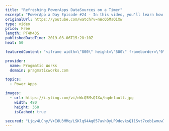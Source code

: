 ```yaml
---
title: "Refreshing PowerApps DataSources on a Timer"
excerpt: "PowerApp a Day Episode #24 - In this video, you'll learn how to refresh datasources in PowerApps on a periodic timer. This allows you to create a TV application that shows current people checked in for example.    Pragmatic Works Training : https://pragmaticworks.com/training/on-demand-training  Delegatable"
originalUrl: https://youtube.com/watch?v=nWcQ5MsQ1Xw
type: video
price: Free
length: PT4M43S
publishedDateTime: 2019-03-06T15:28:10Z
heat: 50

featuredContent: "<iframe width=\"800\" height=\"500\" frameborder=\"0\" src=\"https://www.youtube.com/embed/nWcQ5MsQ1Xw\" allow=\"accelerometer; autoplay; encrypted-media; gyroscope; picture-in-picture\" allowfullscreen></iframe>"

provider:
  name: Progmatic Works
  domain: pragmaticworks.com

topics:
  - Power Apps

images:
  - url: https://i.ytimg.com/vi/nWcQ5MsQ1Xw/hqdefault.jpg
    width: 480
    height: 360
    isCached: true

secured: "Ljqv4LCny/V+I0U3MMq/LSKlq94Aq057avhOyLP9devksQI1Svt7ceb1wmuw7PjCFaPuW9AcPmYJ/APpOt+yLHsPybx55XSLkSzXKLIi95e79sT44iX9Occ5dzRDSR2WjrWAjRDD4AR7oqJXpeA9QoNiltiL6jfMXmirqEs/+8lW/0HTP7J05uSsqNh7q4tqXvpvHaJxZp525iIeb5HtG1hQaP24QNx/VoPV9+4+6UkPyZGB4OuYXFjAreDenqW1yULHvCeU+AHrxTJeLTFzYI0EQeHyLkoi9yqqj1BT26sgCA19eFeyZUk4eHuQd9j36UZjUG/lS4MQvxfVeiZYmCd+F/kgus9ek6qZS9cr2e92ZSH1/aGsqxWm5iUBiUmi5G/0tTMYInCB4njaF6zY6HW7bn4HD0LQA+SF8xhaElU=;SDegFuIWF4j3epXRcFMW3g=="
---
```


